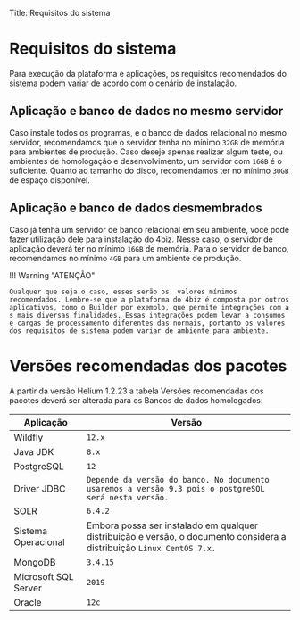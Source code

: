 Title: Requisitos do sistema

# Requisitos do sistema

Para execução da plataforma e aplicações, os requisitos recomendados do sistema podem variar de acordo com o cenário de instalação.

## Aplicação e banco de dados no mesmo servidor

Caso instale todos os programas, e o banco de dados relacional no mesmo servidor, recomendamos que o servidor tenha no mínimo `32GB` de memória para ambientes de produção. Caso deseje apenas realizar algum teste, ou ambientes de homologação e desenvolvimento, um servidor com `16GB` é o suficiente. Quanto ao tamanho do disco, recomendamos ter no mínimo `30GB` de espaço disponível.

## Aplicação e banco de dados desmembrados

Caso já tenha um servidor de banco relacional em seu ambiente, você pode fazer utilização dele para instalação do 4biz. Nesse caso, o servidor de aplicação deverá ter no mínimo `16GB` de memória. Para o servidor de banco, recomendamos no mínimo `4GB` para um ambiente de produção.

!!! Warning "ATENÇÃO"

    Qualquer que seja o caso, esses serão os  valores mínimos recomendados. Lembre-se que a plataforma do 4biz é composta por outros aplicativos, como o Builder por exemplo, que permite integrações com a s mais diversas finalidades. Essas integrações podem levar a consumos e cargas de processamento diferentes das normais, portanto os valores dos requisitos de sistema podem variar de ambiente para ambiente.   

# Versões recomendadas dos pacotes

A partir da versão Helium 1.2.23 a tabela Versões recomendadas dos pacotes deverá ser alterada para os Bancos de dados homologados:

|Aplicação         | Versão   |
-------------- | ------ |
|Wildfly | `12.x` |
|Java JDK | `8.x` |
|PostgreSQL | `12` |
|Driver JDBC |`Depende da versão do banco. No documento usaremos a versão 9.3 pois o postgreSQL será nesta versão.` |
|SOLR | `6.4.2` |
|Sistema Operacional| Embora possa ser instalado em qualquer distribuição e versão, o documento considera a distribuição `Linux CentOS 7.x.`   |
MongoDB   | `3.4.15`|
|Microsoft SQL Server|`2019`|
|Oracle| `12c`|



